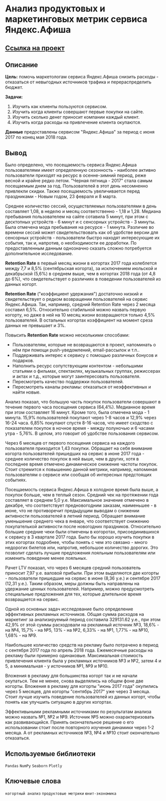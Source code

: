 # Анализ продуктовых и маркетинговых метрик сервиса Яндекс.Афиша

## [Ссылка на проект](https://nbviewer.org/github/KSingular/yp_da_projects/blob/17fc4d577f71f792866db8cb86cc519eebdc6a03/set_06_ya_afisha/set_06_ya_afisha.ipynb)

## Описание
**Цель:** помочь маркетологам сервиса Яндекс.Афиша снизить расходы - отказаться от невыгодных источников трафика и перераспределить бюджет.

**Задачи:**
1. Изучить как клиенты пользуются сервисом.
2. Изучить когда клиенты совершают первые покупки на сайте.
3. Изучить сколько денег приносит компании каждый клиент.
4. Изучить когда расходы на привлечение клиента окупаются.

**Данные** предоставлены сервисом "Яндекс.Афиша" за период с июня 2017 по конец мая 2018 года.

## Вывод
Было определено, что посещаемость сервиса Яндекс.Афиша пользователями имеет определенную сезонность - наиболее активно пользователи приходят на ресурс в осенне-зимний период, реже весной и крайне редко летом. "Черная пятница - 2017" стала самым посещаемым днем за год. Пользователей в этот день несомненно привлекли скидки. Также посещаемость увеличивается перед праздниками - Новым годом, 23 февраля и 8 марта.

Среднее количество сессий, осуществляемых пользователями в день составляет 1,08, в неделю и месяц соответственно - 1,18 и 1,28. Медиана пребывания пользователем на сайте сотавила 5 минут, при этом с десктопных устройств - 6 минут и с сенсорных устройств - 3 минуты. Была отмечена мода пребывания на ресурсе - 1 минута. Различие во времени сессий может свидетельствовать как об удобстве версии для сенсорных устройств - пользователи быстро находят интересующие их события, так и, напротив, о необходимости ее доработки. По предоставленным данным однозначно сказать сложно потребуется дополнительное исследование.

**Retention Rate** в первый месяц жизни в когортах 2017 года колеблется между 7,7 и 8,5% (сентябрьская когорта), за исключением июльской и декабрьской (5,6%) в среднем выше, чем в когортах 2018 года (от 4,8 до 6%), что свидетельствует о различиях в поведении пользователей из данных когорт.

**Retention Rate** ("коэффициент удержания") достаточно низкий и свидетельствует о редком возвращении пользователей на сервис Яндекс.Афиша. Так, например, средний Retention Rate через 2 месяца составил 6,5%. Относительно стабильной можно назвать первую когорту, но даже в ней на 10 месяц жизни возвращаются только 4,5% пользователей. В остальных когортах коэффициент на момент среза данных не превышает и 3%.

Повысить **Retention Rate** можно несколькими способами:
* Пользователям, которые не возвращаются в проект, напоминать о нём при помощи push-уведомлений, email-рассылок и т.п..
* Поддерживать интерес к сервису с помощью различных бонусов и подарков.
* Наполнить ресурс сопутствующим контентом - небольшими статьями о фильмах, спектаклях, музыкальных группах, режиссерах и актах и т.д., которые могут заинтересовать пользователя.
* Пересмотреть качество поддержки пользователей.
* Пересмотреть каналы рекламы: отказаться от неэффективных и найти новые.

Анализ показал, что большую часть покупок пользователи совершают в течение первого часа посещения сервиса (64,4%). Медианное время при этом составляет 16 минут. Кроме того, была отмечена мода - 1 минута. 15,9% пользователей покупают через 1-8 часов и 12,9% через 16-24 часа. 6,85% покупают спустя 8-16 часов, что имеет сходство с показателем покупок в ночное время - между полуночью и 6 часами утра - 5,76%. В целом, это говорит об удобстве пользования сервисом.

Через 6 месяцев от первого посещения сервиса на каждого пользователя приходится 1,43 покупки. Обращает на себя внимание когорта пользователей пришедших на сервис в июне 2017 года - среднее количество покупок в ней выше, чем в других, хотя в последнее время отмечено динамическое снижение частоты покупок. Стоит стремится к повышению данной метрики, например, напоминая пользователям о сервисе или сообщая об интересных предстоящих событиях.

Посещаемость сервиса Яндекс.Афиша в холодное время была выше, а покупок больше, чем в теплый сезон. Средний чек на протяжении года составляет в среднем 5,0 у.е. Максимальное значение отмечено в декабре, что соответствует предновогодним заказам, наименьшее - в июне, что не противоречит предыдущим выводам о снижении активности пользователей в летний период. Обращает внимание уменьшение среднего чека в январе, что соответствует снижению покупателькой активности после новогодних праздников. Относительно большие средние чеки были отмечены в когоротах, присоединившихся к сервису в 3 квартале 2017 года. Было бы хорошо изучить покупки в этих когортах подробнее, чтобы понять с чем это связано - много недорогих билетов или, напротив, небольшое количество дорогих. Это позволит сделать лучшие предложения лояльным пользователям или изменить поведение менее лояльных.

Рачет LTV показал, что через 6 месяцев средний пользователь приносит 7,97 у.е. валовой прибыли. При этом выделяются две когорты - пользователи пришедшие на сервис в июне (8,36 у.е.) и сентябре 2017 (12,31 у.е.). Таким образом, меры должны быть направлены на удержание ценных пользователей. Например, можно предусмотреть специальные предложения для тех, которые длительное время возвращается на сервис.

Одной из основных задач исследование было определение эффективных рекламных источников. Общая сумма расходов на маркетинг за анализируемый период составила 329131.62 у.е., при этом 42,9% от этой суммы расходовали на рекламный источник №3, 18,6% - на №4, 15,7% - на №5, 13% - на №2, 6,33% - на №1, 1,77% - на №10, 1,68% - на №9.

Наибольшее количество средств на рекламу было потрачено в период с сентября 2017 года по апрель 2018 года. Ежемесячные расходы на рекламу были примерно одинаковые. Максимальная стоимость привлечения клиента была у рекламных источников №3 и №2, затем 4 и 5, а минимальная - у источников №1, №9 и №10.

Вложения в рекламу для большинства когорт так и не начали окупаться. Тем не менее, снова выделялись на общем фоне две когорты. Вложения в рекламу для когорты "июнь 2017 года" окупились через 5 месяцев, для когорты "сентябрь 2017" уже через 3 месяца. Стоит лучше изучить поведение пользователей из данных когорт, чтобы понять как улучшить ситуацию в других когортах.

Эффективыными рекламными источниками по результатам анализа можно назвать №1, №2 и №9. Источник №5 можно охарактеризовать как развивающийся. Принять окончательное решение о его использовании стоит после повторного изучения динамики через 1-2 месяца. А от рекламных источников №3, №4 и №10 стоит окончательно отказаться.

## Используемые библиотеки
`Pandas` `NumPy` `Seaborn` `Plotly` 

## Ключевые слова
`когортный анализ` `продуктовые метрики` `юнит-экономика`
